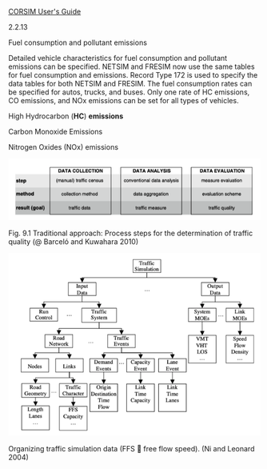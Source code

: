 [CORSIM User's Guide](/Users/jinsanity/Zotero/storage/EYEFN9RP/CORSIMUsersGuide.pdf)

2.2.13

Fuel consumption and pollutant emissions

Detailed vehicle characteristics for fuel consumption and pollutant emissions can be specified. NETSIM and FRESIM now use the same tables for fuel consumption and emissions. Record Type 172 is used to specify the data tables for both NETSIM and FRESIM. The fuel consumption rates can be specified for autos, trucks, and buses. Only one rate of HC emissions, CO emissions, and NOx emissions can be set for all types of vehicles.

High Hydrocarbon (**HC**) **emissions** 

Carbon Monoxide Emissions

 Nitrogen Oxides (NOx) emissions



![image-20200806103825390](corsim的输出文件分析_img/image-20200806103825390.png)

Fig. 9.1 Traditional approach: Process steps for the determination of traffic quality (@ Barceló and Kuwahara 2010)







![image-20200806213302428](corsim的输出文件分析_img/image-20200806213302428.png)

Organizing traffic simulation data (FFS  free flow speed). (Ni and Leonard 2004)



